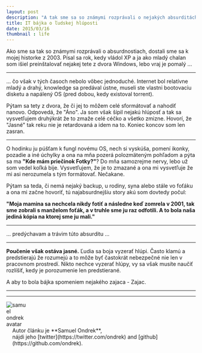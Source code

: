 ```yaml
---
layout: post
description: "A tak sme sa so známymi rozprávali o nejakých absurditách, až sme sa dostali k situácií, do ktorej…"
title: IT bájka o ľudskej hlúposti
date: 2015/03/16
thumbnail : life
---
```


Ako sme sa tak so známymi rozprávali o absurdnostiach, dostali sme sa k mojej historke z 2003.
Písal sa rok, kedy vládol XP a ja ako mladý chalan som išiel preinštalovať nejakej tete z dvora
Windows, lebo vraj je pomalý …

---

… čo však v tých časoch nebolo vôbec jednoduché. Internet bol relatívne mladý a drahý, knowledge
sa predával ústne, museli ste vlastni bootovaciu disketu a napálený OS (pred dobou, kedy existoval
torrent).

Pýtam sa tety z dvora, že či jej to môžem celé sformátovať a nahodiť nanovo. Odpovedá, že "Áno". Ja
som však šípil nejakú hlúposť a tak sa vysvetľujem druhýkrát že to zmaže celé céčko a všetko zmizne.
Hovorí, že "Jasné" tak reku nie je retardovaná a idem na to. Koniec koncov som len zasran.

---

O hodinku ju púšťam k fungl novému OS, nech si vyskúša, pomení ikonky, pozadie a iné úchylky a ona
na mňa pozerá polozmäteným pohľadom a pýta sa ma **"Kde mám priečinok Fotky?"**? Do mňa samozrejme
nervy, lebo už som vedel koľká bije. Vysvetľujem, že je to zmazané a ona mi vysvetľuje že mi asi
nerozumela s tým formátovať. Nečakane.

Pýtam sa teda, či nemá nejaký backup, u rodiny, syna alebo stále vo foťáku a ona mi začne hovoriť,
tú najabsurdnejšiu story akú som dovtedy počul:

**"Moja mamina sa nechcela nikdy fotiť a následne keď zomrela v 2001, tak sme zobrali s manželom foťák,
a v truhle sme ju raz odfotili. A to bola naša jediná kópia na ktorej sme ju mali."**

---

… predýchavam a trávim túto absurditu …

---

**Poučenie však ostáva jasné.** Ľudia sa boja vyzerať hlúpi. Často klamú a predstierajú že rozumejú
a to môže byť častokrát nebezpečné nie len v pracovnom prostredí. Nikto nechce vyzerať hlúpy, vy sa
však musíte naučiť rozlíšiť, kedy je porozumenie len predstierané.

A aby to bola bájka spomeniem nejakého zajaca - Zajac.

---

---




<p>
	<img style="display: block;
                  max-width: 52px;
                  float: left;" src="http://bit.ly/1Eq2TeH" alt="samuel ondrek avatar" />
	<span style="float: left;
                   display: block;
                   padding-left: 16px;">
		Autor článku je **Samuel Ondrek**,<br/>
		nájdi jeho [twitter](https://twitter.com/ondrek) and [github](https://github.com/ondrek).
	</span>
</p>